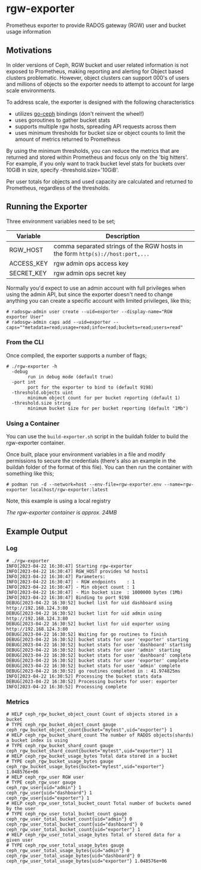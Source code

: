 # rgw-exporter
Prometheus exporter to provide RADOS gateway (RGW) user and bucket usage information

## Motivations
In older versions of Ceph, RGW bucket and user related information is not exposed to Prometheus, making reporting and 
alerting for Object based clusters problematic. However, object clusters can support 000's of users and millions of objects
so the exporter needs to attempt to account for large scale environments.

To address scale, the exporter is designed with the following characteristics

* utilizes [go-ceph](http://github.com/ceph/go-ceph) bindings (don't reinvent the wheel!)
* uses goroutines to gather bucket stats
* supports multiple rgw hosts, spreading API requests across them
* uses minimum thresholds for bucket size or object counts to limit the amount of metrics returned to Prometheus

By using the minimum thresholds, you can reduce the metrics that are returned and stored within Prometheus and focus only on the 'big hitters'. For example, if you only want to track bucket level stats for buckets over 10GiB in size, specify -threshold.size='10GiB'. 

Per user totals for objects and used capacity are calculated and returned to Prometheus, regardless of the thresholds.


## Running the Exporter 

Three environment variables need to be set;

| Variable | Description |
|----------|-------------|
| RGW_HOST | comma separated strings of the RGW hosts in the form ```http(s)://host:port,...``` |
| ACCESS_KEY | rgw admin ops access key |
| SECRET_KEY | rgw admin ops secret key |

Normally you'd expect to use an admin account with full privileges when using the admin API, but since the exporter doesn't need to change anything you can create a specific account with limited privileges, like this;

```
# radosgw-admin user create --uid=exporter --display-name="RGW exporter User"
# radosgw-admin caps add --uid=exporter --caps=""metadata=read;usage=read;info=read;buckets=read;users=read"
```

### From the CLI

Once compiled, the exporter supports a number of flags;

```
# ./rgw-exporter -h 
  -debug
        run in debug mode (default true)
  -port int
        port for the exporter to bind to (default 9198)
  -threshold.objects uint
        minimum object count for per bucket reporting (default 1)
  -threshold.size string
        minimum bucket size for per bucket reporting (default "1Mb")
```

### Using a Container
You can use the `build-exporter.sh` script in the buildah folder to build the rgw-exporter container.

Once built, place your environment variables in a file and modify permissions to secure the credentials (there's also an example in the buildah folder of the format of this file). You can then run the container with something like this;

```
# podman run -d --network=host --env-file=rgw-exporter.env --name=rgw-exporter localhost/rgw-exporter:latest
```

Note, this example is using a local registry

*The rgw-exporter container is approx. 24MB*

## Example Output
### Log
```
# ./rgw-exporter 
INFO[2023-04-22 16:30:47] Starting rgw-exporter                        
INFO[2023-04-22 16:30:47] RGW_HOST provides %d hosts1                  
INFO[2023-04-22 16:30:47] Parameters:                                  
INFO[2023-04-22 16:30:47] - RGW endpoints    : 1                       
INFO[2023-04-22 16:30:47] - Min object count : 1                       
INFO[2023-04-22 16:30:47] - Min bucket size  : 1000000 bytes (1Mb)     
INFO[2023-04-22 16:30:47] Binding to port 9198                         
DEBUG[2023-04-22 16:30:52] bucket list for uid dashboard using http://192.168.124.3:80 
DEBUG[2023-04-22 16:30:52] bucket list for uid admin using http://192.168.124.3:80 
DEBUG[2023-04-22 16:30:52] bucket list for uid exporter using http://192.168.124.3:80 
DEBUG[2023-04-22 16:30:52] Waiting for go routines to finish            
DEBUG[2023-04-22 16:30:52] bucket stats for user 'exporter' starting    
DEBUG[2023-04-22 16:30:52] bucket stats for user 'dashboard' starting   
DEBUG[2023-04-22 16:30:52] bucket stats for user 'admin' starting       
DEBUG[2023-04-22 16:30:52] bucket stats for user 'dashboard' complete   
DEBUG[2023-04-22 16:30:52] bucket stats for user 'exporter' complete    
DEBUG[2023-04-22 16:30:52] bucket stats for user 'admin' complete       
DEBUG[2023-04-22 16:30:52] go routines completed in : 41.974825ms       
INFO[2023-04-22 16:30:52] Processing the bucket stats data             
DEBUG[2023-04-22 16:30:52] Processing buckets for user: exporter        
INFO[2023-04-22 16:30:52] Processing complete  
```

### Metrics
```
# HELP ceph_rgw_bucket_object_count Count of objects stored in a bucket
# TYPE ceph_rgw_bucket_object_count gauge
ceph_rgw_bucket_object_count{bucket="mytest",uid="exporter"} 1
# HELP ceph_rgw_bucket_shard_count The number of RADOS objects(shards) a bucket index is using
# TYPE ceph_rgw_bucket_shard_count gauge
ceph_rgw_bucket_shard_count{bucket="mytest",uid="exporter"} 11
# HELP ceph_rgw_bucket_usage_bytes Total data stored in a bucket
# TYPE ceph_rgw_bucket_usage_bytes gauge
ceph_rgw_bucket_usage_bytes{bucket="mytest",uid="exporter"} 1.048576e+06
# HELP ceph_rgw_user RGW user
# TYPE ceph_rgw_user gauge
ceph_rgw_user{uid="admin"} 1
ceph_rgw_user{uid="dashboard"} 1
ceph_rgw_user{uid="exporter"} 1
# HELP ceph_rgw_user_total_bucket_count Total number of buckets owned by the user
# TYPE ceph_rgw_user_total_bucket_count gauge
ceph_rgw_user_total_bucket_count{uid="admin"} 0
ceph_rgw_user_total_bucket_count{uid="dashboard"} 0
ceph_rgw_user_total_bucket_count{uid="exporter"} 1
# HELP ceph_rgw_user_total_usage_bytes Total of stored data for a given user
# TYPE ceph_rgw_user_total_usage_bytes gauge
ceph_rgw_user_total_usage_bytes{uid="admin"} 0
ceph_rgw_user_total_usage_bytes{uid="dashboard"} 0
ceph_rgw_user_total_usage_bytes{uid="exporter"} 1.048576e+06
```
